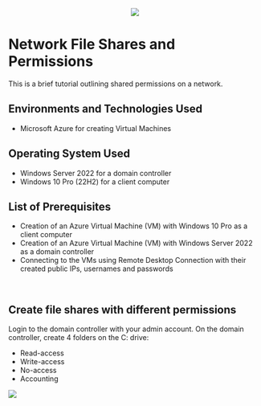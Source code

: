 <p align="center">
<img src="https://github.com/darrylbartlett/network-shares/assets/159499839/f3dd7112-ad2b-471c-9348-6c6ecac61e27)"/>
</p>

<h1>Network File Shares and Permissions</h1>
This is a brief tutorial outlining shared permissions on a network.<br />


<h2>Environments and Technologies Used</h2>

- Microsoft Azure for creating Virtual Machines

<h2>Operating System Used</h2>

- Windows Server 2022 for a domain controller
- Windows 10 Pro (22H2) for a client computer

<h2>List of Prerequisites</h2>

- Creation of an Azure Virtual Machine (VM) with Windows 10 Pro as a client computer
- Creation of an Azure Virtual Machine (VM) with Windows Server 2022 as a domain controller
- Connecting to the VMs using Remote Desktop Connection with their created public IPs, usernames and passwords
<br />


<h2>Create file shares with different permissions</h2>

<p>Login to the domain controller with your admin account. On the domain controller, create 4 folders on the C: drive:</p>

- Read-access
- Write-access
- No-access
- Accounting

<p>
<img src="https://github.com/darrylbartlett/network-shares/assets/159499839/add5fc82-ed24-47ca-8a9f-db2f4177a891"/>
</p>
<br />



